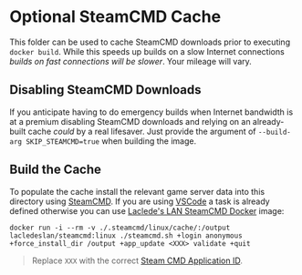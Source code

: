 # Optional SteamCMD Cache

This folder can be used to cache SteamCMD downloads prior to executing `docker build`. While this speeds up builds on a
slow Internet connections *builds on fast connections will be slower*. Your mileage will vary.

## Disabling SteamCMD Downloads

If you anticipate having to do emergency builds when Internet bandwidth is at a premium disabling SteamCMD downloads and
 relying on an already-built cache *could* by a real lifesaver. Just provide the argument of
 `--build-arg SKIP_STEAMCMD=true` when building the image.

## Build the Cache

To populate the cache install the relevant game server data into this directory using
[SteamCMD](https://developer.valvesoftware.com/wiki/SteamCMD). If you are using [VSCode](https://code.visualstudio.com/)
a task is already defined otherwise you can use [Laclede's LAN SteamCMD Docker](https://github.com/LacledesLAN/SteamCMD)
image:

```shell
docker run -i --rm -v ./.steamcmd/linux/cache/:/output lacledeslan/steamcmd:linux ./steamcmd.sh +login anonymous +force_install_dir /output +app_update <XXX> validate +quit
```

> Replace `XXX` with the correct [Steam CMD Application
ID](https://developer.valvesoftware.com/wiki/Dedicated_Servers_List).
